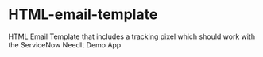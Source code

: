 # HTML-email-template
HTML Email Template that includes a tracking pixel which should work with the ServiceNow NeedIt Demo App
